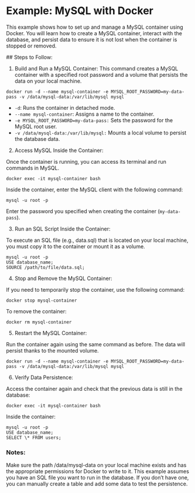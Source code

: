 # Example: MySQL with Docker

This example shows how to set up and manage a MySQL container using Docker. You will learn how to create a MySQL container, interact with the database, and persist data to ensure it is not lost when the container is stopped or removed.

## Steps to Follow:

1. Build and Run a MySQL Container:
   This command creates a MySQL container with a specified root password and a volume that persists the data on your local machine.

```
docker run -d --name mysql-container -e MYSQL_ROOT_PASSWORD=my-data-pass -v /data/mysql-data:/var/lib/mysql mysql
```

- `-d`: Runs the container in detached mode.
- `--name mysql-container`: Assigns a name to the container.
- `-e MYSQL_ROOT_PASSWORD=my-data-pass:` Sets the password for the MySQL root user.
- `-v /data/mysql-data:/var/lib/mysql:` Mounts a local volume to persist the database data.

2. Access MySQL Inside the Container:

Once the container is running, you can access its terminal and run commands in MySQL.

```
docker exec -it mysql-container bash
```

Inside the container, enter the MySQL client with the following command:

```
mysql -u root -p
```

Enter the password you specified when creating the container (`my-data-pass`).

3. Run an SQL Script Inside the Container:

To execute an SQL file (e.g., data.sql) that is located on your local machine, you must copy it to the container or mount it as a volume.

```
mysql -u root -p
USE database_name;
SOURCE /path/to/file/data.sql;
```

4. Stop and Remove the MySQL Container:

If you need to temporarily stop the container, use the following command:

```
docker stop mysql-container
```

To remove the container:

```
docker rm mysql-container
```

5. Restart the MySQL Container:

Run the container again using the same command as before. The data will persist thanks to the mounted volume.

```
docker run -d --name mysql-container -e MYSQL_ROOT_PASSWORD=my-data-pass -v /data/mysql-data:/var/lib/mysql mysql
```

6. Verify Data Persistence:

Access the container again and check that the previous data is still in the database:

```
docker exec -it mysql-container bash
```

Inside the container:

```
mysql -u root -p
USE database_name;
SELECT \* FROM users;
```

### Notes:

Make sure the path /data/mysql-data on your local machine exists and has the appropriate permissions for Docker to write to it.
This example assumes you have an SQL file you want to run in the database. If you don’t have one, you can manually create a table and add some data to test the persistence.
